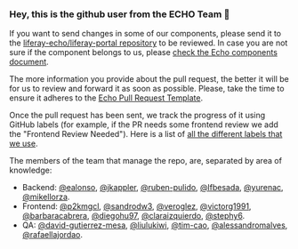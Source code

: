 ### Hey, this is the github user from the ECHO Team 👋

If you want to send changes in some of our components, please 
send it to the [liferay-echo/liferay-portal repository][1] to be reviewed. In case
you are not sure if the component belongs to us, please [check the Echo components document][2].

The more information you provide about the pull request, the better it will be for us to review and
forward it as soon as possible. Please, take the time to ensure it adheres to the [Echo Pull Request Template](https://gist.github.com/liferay-echo/5a4455285ff1800f9da146816d85e67d#file-pull-request-template-md).

Once the pull request has been sent, we track the progress of it using GitHub
labels (for example, if the PR needs some frontend review we add the
"Frontend Review Needed"). Here is a list of
[all the different labels that we use][3].

The members of the team that manage the repo, are, separated by area of
knowledge:
- Backend: [@ealonso][5], [@jkappler][5], [@ruben-pulido][6], [@lfbesada][7], [@yurenac][18], [@mikellorza][21].
- Frontend: [@p2kmgcl][8], [@sandrodw3][9], [@veroglez][10], [@victorg1991][11], [@barbaracabrera][16], [@diegohu97][17], [@claraizquierdo][19], [@stephy6][20].
- QA: [@david-gutierrez-mesa][12], [@liulukiwi][13], [@tim-cao][14], [@alessandromalves][15], [@rafaellajordao][22].

[1]: https://github.com/liferay-echo/liferay-portal
[2]: https://airtable.com/shrQ35YwWwHLRvhZ9/tbl66zH9L32CxqoNu
[3]: https://github.com/liferay-echo/liferay-portal/labels
[4]: https://github.com/ealonso
[5]: https://github.com/jkappler
[6]: https://github.com/ruben-pulido
[7]: https://github.com/lfbesada
[8]: https://github.com/p2kmgcl
[9]: https://github.com/sandrodw3
[10]: https://github.com/veroglez
[11]: https://github.com/victorg1991
[12]: https://github.com/david-gutierrez-mesa
[13]: https://github.com/liulukiwi
[14]: https://github.com/tim-cao
[15]: https://github.com/alessandromalves
[16]: https://github.com/barbaracabrera
[17]: https://github.com/DiegoHu97
[18]: https://github.com/YurenaC
[19]: https://github.com/claraizquierdo
[20]: https://github.com/stephy6
[21]: https://github.com/mikellorza
[22]: https://github.com/rafaellajordao

